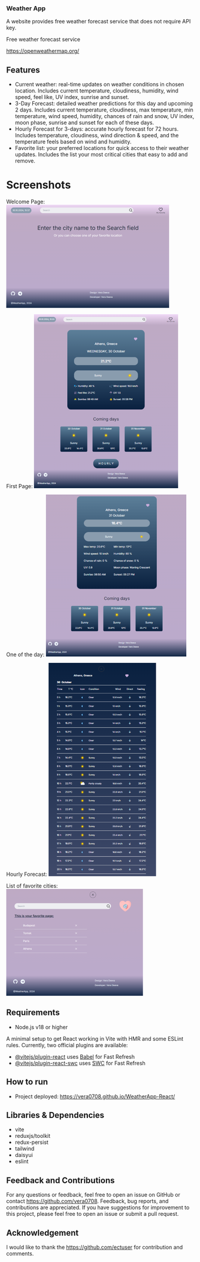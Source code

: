 ### Weather App
A website provides free weather forecast service that does not require API key. 

Free weather forecast service

https://openweathermap.org/

## Features
- Current weather: real-time updates on weather conditions in chosen location. Includes current temperature, cloudiness, humidity, wind speed, feel like, UV index, sunrise and sunset.
- 3-Day Forecast: detailed weather predictions for this day and upcoming 2 days.  Includes current temperature, cloudiness, max temperature, min temperature, wind speed, humidity, chances of rain and snow, UV index, moon phase, sunrise and sunset for each of these days.
- Hourly Forecast for 3-days: accurate hourly forecast for 72 hours. Includes temperature, cloudiness, wind direction & speed, and the temperature feels based on wind and humidity.
- Favorite list: your preferred locations for quick access to their weather updates. Includes the list your most critical cities that easy to add and remove.

# Screenshots

Welcome Page:
  ![Welcome page](1-Снимок_экрана-Base.png)

First Page: 
  ![First Page](<2-Снимок экрана-Full.png>)

One of the day:
 ![One of the day](3-Снимок_экрана-One.png)

Hourly Forecast:
![Hourly Forecast](4-Снимок_экрана-Hourly.png)

List of favorite cities:
![alt text](<5-Снимок экрана-Favorite.png>)

## Requirements
- Node.js v18 or higher
  
A minimal setup to get React working in Vite with HMR and some ESLint rules. Currently, two official plugins are available:

- [@vitejs/plugin-react](https://github.com/vitejs/vite-plugin-react/blob/main/packages/plugin-react/README.md) uses [Babel](https://babeljs.io/) for Fast Refresh
- [@vitejs/plugin-react-swc](https://github.com/vitejs/vite-plugin-react-swc) uses [SWC](https://swc.rs/) for Fast Refresh
  
## How to run 
- Project deployed: https://vera0708.github.io/WeatherApp-React/

## Libraries & Dependencies
- vite
- reduxjs/toolkit
- redux-persist
- tailwind
- daisyui
- eslint

## Feedback and Contributions
For any questions or feedback, feel free to open an issue on GitHub or contact https://github.com/vera0708. 
Feedback, bug reports, and contributions are appreciated. If you have suggestions for improvement to this project, please feel free to open an issue or submit a pull request.

## Acknowledgement
I would like to thank the https://github.com/ectuser for contribution and comments.
